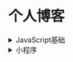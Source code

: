 # 个人博客

<details>
<summary>JavaScript基础</summary>

- [跨域详解及其常见的解决方式](https://github.com/yangrenmu/blog/issues/1)
- [JavaScript 中的 this](https://github.com/yangrenmu/blog/issues/2)
- [JavaScript 中的原型和原型链](https://github.com/yangrenmu/blog/issues/3)
- [JavaScript 中的作用域和闭包](https://github.com/yangrenmu/blog/issues/4)
- [JavaScript 中 new 的用处及其实现](https://github.com/yangrenmu/blog/issues/5)
- [JavaScript 中 call、apply、bind 的简单实现](https://github.com/yangrenmu/blog/issues/6)

    </details>
  <details>
    <summary>小程序</summary>

  - [小程序之蓝牙的使用](https://github.com/yangrenmu/blog/issues/7)
  - [小程序中，iOS 设备获取蓝牙设备的 Mac 地址](https://github.com/yangrenmu/blog/issues/8)
    </details>
